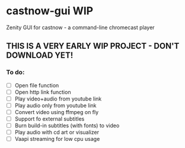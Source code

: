 # castnow-gui WIP
Zenity GUI for castnow - a command-line chromecast player
## THIS IS A VERY EARLY WIP PROJECT - DON'T DOWNLOAD YET!

### To do:
- [ ] Open file function
- [ ] Open http link function
- [ ] Play video+audio from youtube link
- [ ] Play audio only from youtube link
- [ ] Convert video using ffmpeg on fly
- [ ] Support fo external subtitles
- [ ] Burn build-in subtitles (with fonts) to video
- [ ] Play audio with cd art or visualizer
- [ ] Vaapi streaming for low cpu usage
